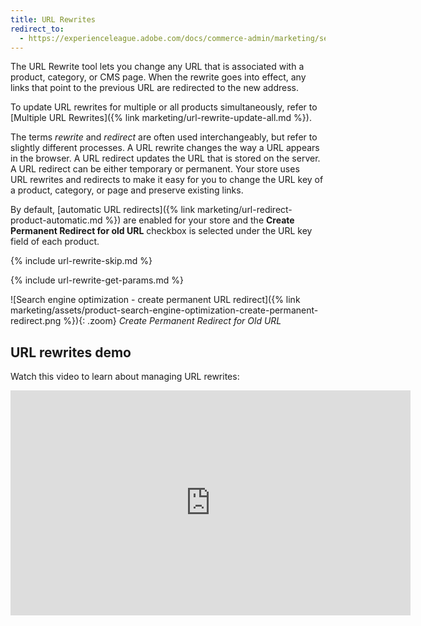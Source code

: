 ```yaml
---
title: URL Rewrites
redirect_to:
  - https://experienceleague.adobe.com/docs/commerce-admin/marketing/seo/url-rewrites/url-rewrite.html
---
```


The URL Rewrite tool lets you change any URL that is associated with a product, category, or CMS page. When the rewrite goes into effect, any links that point to the previous URL are redirected to the new address.

To update URL rewrites for multiple or all products simultaneously, refer to [Multiple URL Rewrites]({% link marketing/url-rewrite-update-all.md %}).

The terms _rewrite_ and _redirect_ are often used interchangeably, but refer to slightly different processes. A URL rewrite changes the way a URL appears in the browser. A URL redirect updates the URL that is stored on the server. A URL redirect can be either temporary or permanent. Your store uses URL rewrites and redirects to make it easy for you to change the URL key of a product, category, or page and preserve existing links.

By default, [automatic URL redirects]({% link marketing/url-redirect-product-automatic.md %}) are enabled for your store and the **Create Permanent Redirect for old URL** checkbox is selected under the URL key field of each product.

{% include url-rewrite-skip.md %}

{% include url-rewrite-get-params.md %}

![Search engine optimization - create permanent URL redirect]({% link marketing/assets/product-search-engine-optimization-create-permanent-redirect.png %}){: .zoom}
_Create Permanent Redirect for Old URL_

## URL rewrites demo

Watch this video to learn about managing URL rewrites:

<iframe title="Adobe Video Publishing Cloud Player" width="640" height="360" src="https://video.tv.adobe.com/v/343751/" frameborder="0" webkitallowfullscreen mozallowfullscreen allowfullscreen scrolling="no"></iframe>
